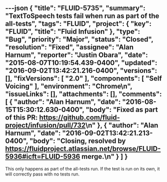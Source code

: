 ---json
{
  "title": "FLUID-5735",
  "summary": "TextToSpeech tests fail when run as part of the all-tests",
  "tags": "FLUID",
  "project": {
    "key": "FLUID",
    "title": "Fluid Infusion"
  },
  "type": "Bug",
  "priority": "Major",
  "status": "Closed",
  "resolution": "Fixed",
  "assignee": "Alan Harnum",
  "reporter": "Justin Obara",
  "date": "2015-08-07T10:19:54.439-0400",
  "updated": "2016-09-02T13:42:21.216-0400",
  "versions": [],
  "fixVersions": [
    "2.0"
  ],
  "components": [
    "Self Voicing"
  ],
  "environment": "Chrome\n",
  "issueLinks": [],
  "attachments": [],
  "comments": [
    {
      "author": "Alan Harnum",
      "date": "2016-08-15T15:30:12.630-0400",
      "body": "Fixed as part of this PR: <https://github.com/fluid-project/infusion/pull/732>\n"
    },
    {
      "author": "Alan Harnum",
      "date": "2016-09-02T13:42:21.213-0400",
      "body": "Closing, resolved by <https://fluidproject.atlassian.net/browse/FLUID-5936#icft=FLUID-5936> merge.\n"
    }
  ]
}
---
This only happens as part of the all-tests run. If the test is run on its own, it will correctly pass with no tests run.

        